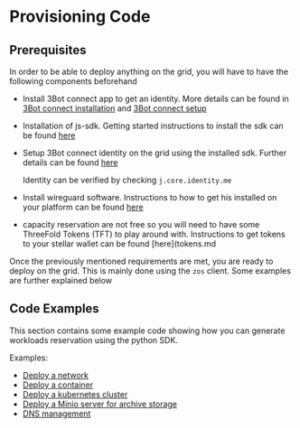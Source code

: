 # Provisioning Code

## Prerequisites
In order to be able to deploy anything on the grid, you will have to have the following components beforehand
- Install 3Bot connect app to get an identity. More details can be found in [3Bot connect installation](3botconnect_install.md) and [3Bot connect setup](3botconnect_overview.md)
- Installation of js-sdk.  Getting started instructions to install the sdk can be found [here](3sdk_install.md)
- Setup 3Bot connect identity on the grid using the installed sdk. Further details can be found [here](identity.md)
    
    Identity can be verified by checking `j.core.identity.me`
- Install wireguard software.  Instructions to how to get his installed on your platform can be found [here](https://www.wireguard.com/install/)
- capacity reservation are not free so you will need to have some ThreeFold Tokens (TFT) to play around with.  Instructions to get tokens to your stellar wallet can be found [here](tokens.md

Once the previously mentioned requirements are met, you are ready to deploy on the grid. This is mainly done using the `zos` client. Some examples are further explained below


## Code Examples

This section contains some example code showing how you can generate workloads reservation using the python SDK.

Examples:

- [Deploy a network](code_network.md)
- [Deploy a container](code_container.md)
- [Deploy a kubernetes cluster](code_kubernetes.md)
- [Deploy a Minio server for archive storage](code_storage.md)
- [DNS management](code_web.md)
